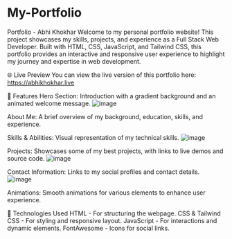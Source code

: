 # My-Portfolio

Portfolio - Abhi Khokhar
Welcome to my personal portfolio website! This project showcases my skills, projects, and experience as a Full Stack Web Developer. Built with HTML, CSS, JavaScript, and Tailwind CSS, this portfolio provides an interactive and responsive user experience to highlight my journey and expertise in web development.

🌐 Live Preview
You can view the live version of this portfolio here: https://abhikhokhar.live

📜 Features
Hero Section: Introduction with a gradient background and an animated welcome message.
![image](https://github.com/user-attachments/assets/50908112-1f69-42f9-9f19-a26d0329cfe8)

About Me:
A brief overview of my background, education, skills, and experience.

Skills & Abilities: Visual representation of my technical skills.
![image](https://github.com/user-attachments/assets/d9c2fc6f-8887-4e33-8b4b-1e7621fa6c7b)

Projects: Showcases some of my best projects, with links to live demos and source code.
![image](https://github.com/user-attachments/assets/f6bcdc6c-67f1-4863-bab6-4f1588522922)

Contact Information: Links to my social profiles and contact details.
![image](https://github.com/user-attachments/assets/115e0412-e343-4b8c-977b-6847dea4d31f)

Animations: Smooth animations for various elements to enhance user experience.

🚀 Technologies Used
HTML - For structuring the webpage.
CSS & Tailwind CSS - For styling and responsive layout.
JavaScript - For interactions and dynamic elements.
FontAwesome - Icons for social links.
